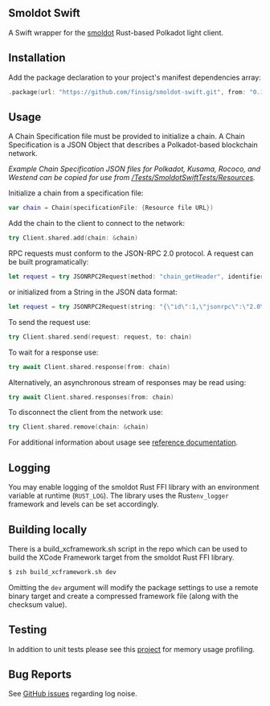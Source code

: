 ## Smoldot Swift

A Swift wrapper for the [smoldot](https://github.com/smol-dot/smoldot) Rust-based  Polkadot light client.


## Installation

Add the package declaration to your project's manifest dependencies array:

```swift
.package(url: "https://github.com/finsig/smoldot-swift.git", from: "0.1.0")
```

## Usage

A Chain Specification file must be provided to initialize a chain. A Chain Specification is a JSON Object that describes a Polkadot-based blockchain network. 

*Example Chain Specification JSON files for Polkadot, Kusama, Rococo, and Westend can be copied for use from [/Tests/SmoldotSwiftTests/Resources](https://github.com/loopedresolve/smoldot-swift/tree/main/Tests/SmoldotSwiftTests/Resources).*


Initialize a chain from a specification file:

```swift
var chain = Chain(specificationFile: {Resource file URL})
```

Add the chain to the client to connect to the network:

```swift
try Client.shared.add(chain: &chain)
```


RPC requests must conform to the JSON-RPC 2.0 protocol. A request can be built programatically:

```swift
let request = try JSONRPC2Request(method: "chain_getHeader", identifier: .int(1))
```

or initialized from a String in the JSON data format:

```swift
let request = try JSONRPC2Request(string: "{\"id\":1,\"jsonrpc\":\"2.0\",\"method\":\"chain_getHeader\",\"params\":[]}")
```
To send the request use:

```swift
try Client.shared.send(request: request, to: chain)
```

To wait for a response use:

```swift
try await Client.shared.response(from: chain)
```

Alternatively, an asynchronous stream of responses may be read using:

```swift
try await Client.shared.responses(from: chain)
```

To disconnect the client from the network use:

```swift
try Client.shared.remove(chain: &chain)
````


For additional information about usage see [reference documentation](https://finsig.github.io/smoldot-swift/documentation/smoldotswift/).

## Logging

You may enable logging of the smoldot Rust FFI library with an environment variable at runtime (`RUST_LOG`). The library uses the Rust`env_logger` framework and levels can be set accordingly.

## Building locally

There is a build_xcframework.sh script in the repo which can be used to build the XCode Framework target from the smoldot Rust FFI library. 

```zsh
$ zsh build_xcframework.sh dev
```

Omitting the `dev` argument will modify the package settings to use a remote binary target and create a compressed framework file (along with the checksum value).


## Testing

In addition to unit tests please see this [project](https://github.com/finsig/smoldot-swift-performance) for memory usage profiling.

## Bug Reports

See [GitHub issues](https://github.com/finsig/smoldot-swift/issues) regarding log noise.
